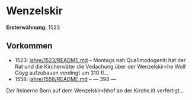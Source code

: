 # Wenzelskir

**Ersterwähnung:** 1523

## Vorkommen
- 1523: [jahre/1523/README.md](../jahre/1523/README.md) – Montags nah Quaſimodogeniti hat der Rat und die
Kirchenväter die Vedachung über der Wenzelskir<he Wolf
Göyg aufzubauen verdingt um 310 fl...
- 1558: [jahre/1558/README.md](../jahre/1558/README.md) – — 398 —

Der ſteinerne Born auf dem Wenzelskir<hhof an der
Kirche iſt verfertigt...
